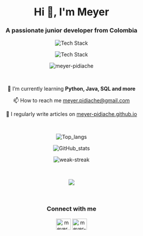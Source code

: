 <h1 align="center">Hi 👋, I'm Meyer</h1>
<h3 align="center">A passionate junior developer from Colombia <i class="flag flag-india"></i></h3>

<p align="center"> <img src="https://skillicons.dev/icons?i=bash,bootstrap,css,django,git,github,html,java,javascript,linux" alt="Tech Stack" /> </p>
<p align="center"> <img src="https://skillicons.dev/icons?i=maven,md,neovim,nodejs,postgres,powershell,python,sqlite,vscode" alt="Tech Stack" /> </p>

<p align="center"><img src="https://komarev.com/ghpvc/?username=meyer-pidiache&label=Profile%20views&color=0e75b6&style=flat" alt="meyer-pidiache" /> </p>
 <br>
<p align="center">🌱 I’m currently learning <b>Python, Java, SQL and more</b></p>
<p align="center">📫 How to reach me <a href='mailto:meyer.pidiache@gmail.com'>meyer.pidiache@gmail.com</a></p>
<p align="center">📝 I regularly write articles on <a href='https://meyer-pidiache.github.io'>meyer-pidiache.github.io</a></p>
 <br>
<p align="center" width="100%"><img src="https://github-readme-stats.vercel.app/api/top-langs/?username=meyer-pidiache&layout=compact&theme=radical&include_all_commits=false&count_private=true" alt="Top_langs" /></p>
<p align="center" width="100%"><img src="https://github-readme-stats.vercel.app/api?username=meyer-pidiache&show_icons=true&theme=radical&include_all_commits=false&count_private=true" alt="GitHub_stats" /></p>
<p align="center" width="100%"><img src="https://github-readme-streak-stats.herokuapp.com/?user=meyer-pidiache&theme=radical" alt="weak-streak" /></p>
 <br>
<p align="center" width="100%"><img src="https://github-profile-trophy.vercel.app/?username=meyer-pidiache&theme=radical&no-frame=true&no-bg=true&margin-w=4" /></p>
 <br>
<h3 align="center">Connect with me</h3>
  <p align="center">
    <a href="https://twitter.com/meyer_pidiache" target="blank"><img align="center" src="https://raw.githubusercontent.com/rahuldkjain/github-profile-readme-generator/master/src/images/icons/Social/twitter.svg" alt="meyer_pidiache" height="30" width="40" /></a>
    <a href="https://linkedin.com/in/meyer-pidiache" target="blank"><img align="center" src="https://raw.githubusercontent.com/rahuldkjain/github-profile-readme-generator/master/src/images/icons/Social/linked-in-alt.svg" alt="meyer-pidiache" height="30" width="40" /></a>
  </p>
 <br>
